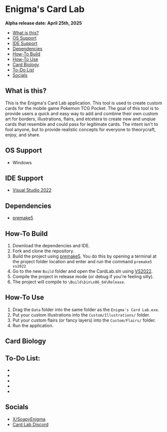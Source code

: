 # Enigma's Card Lab

**Alpha release date: April 25th, 2025**

* [What is this?](#What-is-this?)
* [OS Support](#OS-Support)
* [IDE Support](#IDE-Support)
* [Dependencies](#Dependencies)
* [How-To Build](#How---To-Build)
* [How-To Use](#How---To-Use)
* [Card Biology](#Card-Biology)
* [To-Do List](#To---Do-List)
* [Socials](#Socials)

## What is this?
This is the Enigma's Card Lab application. This tool is used to create custom cards for the mobile game Pokemon TCG Pocket. The goal of this tool is to provide users a quick and easy way to add and combine their own custom art for borders, illustrations, flairs, and etcetera to create new and unqiue cards that resemble and could pass for legitimate cards. The intent isn't to fool anyone, but to provide realistic concepts for everyone to theorycraft, enjoy, and share. 

## OS Support
- Windows

## IDE Support
- [Visual Studio 2022](https://visualstudio.microsoft.com/downloads/)

## Dependencies
- [premake5](https://premake.github.io/download)

## How-To Build
1. Download the dependencies and IDE.
2. Fork and clone the repository.
3. Build the project using [premake5](https://premake.github.io/download). You do this by opening a terminal at the project folder location and enter and run the command `premake5 vs2022 `
4. Go to the new `Build` folder and open the CardLab.sln using [VS2022](https://visualstudio.microsoft.com/downloads/).
5. Compile the project in release mode (or debug if you're feeling silly).
6. The project will compile to `\Build\bin\x86_64\Release`.

## How-To Use
1. Drag the `Data` folder into the same folder as the `Enigma's Card Lab.exe`.
2. Put your custom illustrations into the `Custom/Illustrations/` folder.
3. Put your custom flairs (or fancy layers) into the `Custom/Flairs/` folder.
4. Run the application.

## Card Biology

## To-Do List:
-
-
-
-
-

## Socials
- [X/SoapyEnigma](https://x.com/SoapyEnigma)
- [Card Lab Discord](https://discord.gg/kFZ7WjSZQT)
